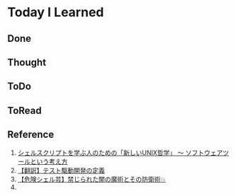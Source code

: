 # Today I Learned

## Done

## Thought

## ToDo

## ToRead

## Reference
1. [シェルスクリプトを学ぶ人のための「新しいUNIX哲学」 〜 ソフトウェアツールという考え方](https://qiita.com/ko1nksm/items/c55d067b55bbd561df11)
2. [【翻訳】テスト駆動開発の定義](https://t-wada.hatenablog.jp/entry/canon-tdd-by-kent-beck)
3. [【危険シェル芸】禁じられた闇の魔術とその防衛術💥](https://qiita.com/_-_-_-_-_/items/214d537aae2c1488692c)
4. 